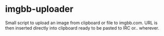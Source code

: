 # imgbb-uploader

Small script to upload an image from clipboard or file to imgbb.com. URL is then inserted directly into clipboard ready to be pasted to IRC or.. wherever.